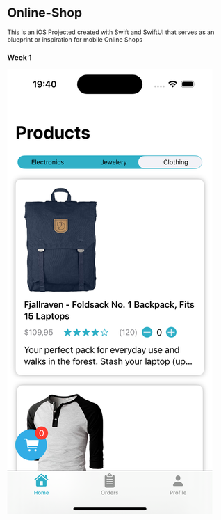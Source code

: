 # Online-Shop
This is an iOS Projected created with Swift and SwiftUI that serves as an blueprint or inspiration for mobile Online Shops

### Week 1
![Homepage](assets/Homepage.png)
